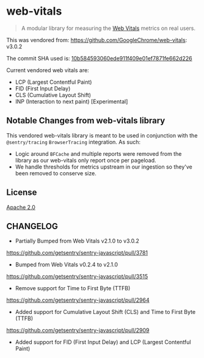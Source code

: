 # web-vitals

> A modular library for measuring the [Web Vitals](https://web.dev/vitals/) metrics on real users.

This was vendored from: https://github.com/GoogleChrome/web-vitals: v3.0.2

The commit SHA used is: [10b584593060ede911f409e01ef7871fe662d226](https://github.com/GoogleChrome/web-vitals/tree/10b584593060ede911f409e01ef7871fe662d226)

Current vendored web vitals are:

- LCP (Largest Contentful Paint)
- FID (First Input Delay)
- CLS (Cumulative Layout Shift)
- INP (Interaction to next paint) [Experimental]

## Notable Changes from web-vitals library

This vendored web-vitals library is meant to be used in conjunction with the `@sentry/tracing` `BrowserTracing` integration.
As such:
- Logic around `BFCache` and multiple reports were removed from the library as our web-vitals only report once per pageload.
- We handle thresholds for metrics upstream in our ingestion so they've been removed to conserve size.

## License

[Apache 2.0](https://github.com/GoogleChrome/web-vitals/blob/master/LICENSE)

## CHANGELOG

- Partially Bumped from Web Vitals v2.1.0 to v3.0.2

https://github.com/getsentry/sentry-javascript/pull/3781
- Bumped from Web Vitals v0.2.4 to v2.1.0

https://github.com/getsentry/sentry-javascript/pull/3515
- Remove support for Time to First Byte (TTFB)

https://github.com/getsentry/sentry-javascript/pull/2964
- Added support for Cumulative Layout Shift (CLS) and Time to First Byte (TTFB)

https://github.com/getsentry/sentry-javascript/pull/2909
- Added support for FID (First Input Delay) and LCP (Largest Contentful Paint)
